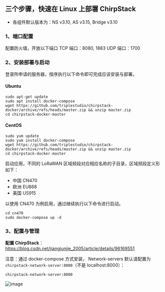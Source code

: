 ## 三个步骤，快速在 Linux 上部署 ChirpStack

* 各组件默认版本为：NS v3.10, AS v3.15, Bridge v3.10

### 1、端口配置
配置防火墙，开放以下端口
TCP 端口：8080, 1883
UDP 端口：1700

### 2、安装部署与启动 

登录所申请的服务器，按序执行以下命令即可完成应该安装与部署。
#### Ubuntu
```
sudo apt-get update
sudo apt install docker-compose
wget https://github.com/triplestudio/chirpstack-docker/archive/refs/heads/master.zip && unzip master.zip
cd chirpstack-docker-master
```
#### CentOS
```
sudo yum update
sudo yum install docker-compose
wget https://github.com/triplestudio/chirpstack-docker/archive/refs/heads/master.zip && unzip master.zip
cd chirpstack-docker-master
```
启动应用，不同的 LoRaWAN 区域频段对应相应名称的子目录，区域频段定义形如下：
* 中国 CN470  
* 欧洲 EU868
* 美国 US915
  
以使用 CN470 为例启用，通过继续执行以下命令进行启动。
```
cd cn470
sudo docker-compose up -d
```

### 3、配置与管理

**配置 ChirpStack**：https://blog.csdn.net/jiangjunjie_2005/article/details/96169551

注意：通过 docker-compose 方式安装， Network-servers 默认请配置为 `chirpstack-network-server:8000`（不是 localhost:8000）：
```
chirpstack-network-server:8000
```

![image](https://github.com/triplestudio/chirpstack-docker/assets/31872313/03e9f86c-7462-4be0-9d1e-36ca3cbd9e1c)




